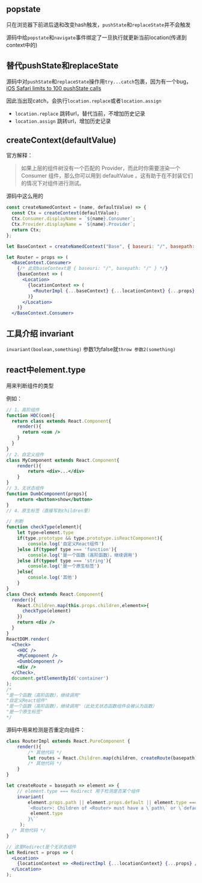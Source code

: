 ## popstate

只在浏览器下前进后退和改变hash触发，`pushState`和`replaceState`并不会触发

源码中给`popstate`和`navigate`事件绑定了一旦执行就更新当前location(传递到context中的)


## 替代pushState和replaceState
源码中对`pushState`和`replaceState`操作用`try...catch`包裹，因为有一个bug，[iOS Safari limits to 100 pushState calls](https://forums.developer.apple.com/thread/36650)

因此当出现catch，会执行`location.replace`或者`location.assign`

* `location.replace` 跳转url，替代当前，不增加历史记录
* `location.assign` 跳转url，增加历史记录

## createContext(defaultValue)

官方解释：
>如果上层的组件树没有一个匹配的 Provider，而此时你需要渲染一个 Consumer 组件，那么你可以用到 defaultValue 。这有助于在不封装它们的情况下对组件进行测试。

源码中这么用的
```jsx
const createNamedContext = (name, defaultValue) => {
  const Ctx = createContext(defaultValue);
  Ctx.Consumer.displayName = `${name}.Consumer`;
  Ctx.Provider.displayName = `${name}.Provider`;
  return Ctx;
};

let BaseContext = createNamedContext("Base", { baseuri: "/", basepath: "/" });

let Router = props => (
  <BaseContext.Consumer>
    {/* 此处baseContext是 { baseuri: "/", basepath: "/" } */}
    {baseContext => (
      <Location>
        {locationContext => (
          <RouterImpl {...baseContext} {...locationContext} {...props} />
        )}
      </Location>
    )}
  </BaseContext.Consumer>
```

## 工具介绍 invariant

`invariant(boolean,something)` 参数1为false就`throw 参数2(something)`
 
## react中element.type
用来判断组件的类型

例如：
```jsx
// 1、高阶组件
function HOC(com){
  return class extends React.Component{
    render(){
      return <com />
    }
  }
}
// 2、自定义组件
class MyComponent extends React.Component{
    render(){
        return <div>...</div>
    }
}
// 3、无状态组件
function DumbComponent(props){
    return <button>show</button>
}
// 4、原生标签（直接写到children里）

// 判断
function checkType(element){
    let type=element.type
    if(type.prototype && type.prototype.isReactComponent){
        console.log('自定义React组件')
    }else if(typeof type === 'function'){
        console.log('是一个函数（高阶函数），继续调用')
    }else if(typeof type === 'string'){
        console.log('是一个原生标签')
    }else{
        console.log('其他')
    }
}
class Check extends React.Component{
  render(){
    React.Children.map(this.props.children,element=>{
      checkType(element)
    })
    return <div />
  }
}
ReactDOM.render(
  <Check>
    <HOC />      
    <MyComponent />
    <DumbComponent />
    <div />
  </Check>,
  document.getElementById('container')
);
/*
"是一个函数（高阶函数），继续调用"
"自定义React组件"
"是一个函数（高阶函数），继续调用"（此处无状态函数组件会被认为函数）
"是一个原生标签"
*/
```

源码中用来检测是否重定向组件：
```jsx
class RouterImpl extends React.PureComponent {
    render(){
        /* 其他代码 */
        let routes = React.Children.map(children, createRoute(basepath));
        /* 其他代码 */
    }        
}

let createRoute = basepath => element => {
    // element.type === Redirect 用于检测是否某个组件
    invariant(
        element.props.path || element.props.default || element.type === Redirect,
        `<Router>: Children of <Router> must have a \`path\` or \`default\` prop, or be a \`<Redirect>\`. None found on element type \`${
         element.type
        }\``
     );
  /* 其他代码 */
}

// 这里Redirect是个无状态组件  
let Redirect = props => (
  <Location>
    {locationContext => <RedirectImpl {...locationContext} {...props} />}
  </Location>
);
```